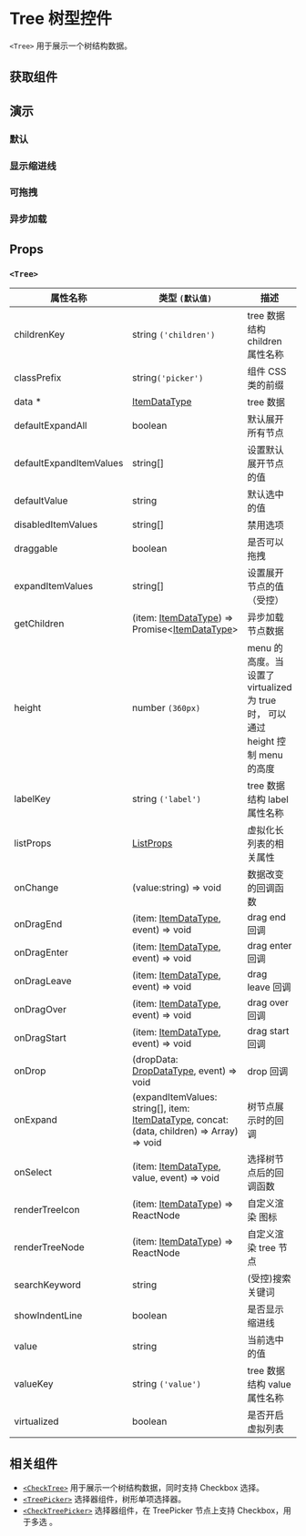 # Tree 树型控件

`<Tree>` 用于展示一个树结构数据。

## 获取组件

<!--{include:<import-guide>}-->

## 演示

### 默认

<!--{include:`basic.md`}-->

### 显示缩进线

<!--{include:`show-indent-line.md`}-->

### 可拖拽

<!--{include:`draggable.md`}-->

### 异步加载

<!--{include:`async.md`}-->

## Props

### `<Tree>`

| 属性名称                | 类型 `(默认值)`                                                                                    | 描述                                                                            |
| ----------------------- | -------------------------------------------------------------------------------------------------- | ------------------------------------------------------------------------------- |
| childrenKey             | string `('children')`                                                                              | tree 数据结构 children 属性名称                                                 |
| classPrefix             | string`('picker')`                                                                                 | 组件 CSS 类的前缀                                                               |
| data \*                 | [ItemDataType][item]                                                                               | tree 数据                                                                       |
| defaultExpandAll        | boolean                                                                                            | 默认展开所有节点                                                                |
| defaultExpandItemValues | string[]                                                                                           | 设置默认展开节点的值                                                            |
| defaultValue            | string                                                                                             | 默认选中的值                                                                    |
| disabledItemValues      | string[]                                                                                           | 禁用选项                                                                        |
| draggable               | boolean                                                                                            | 是否可以拖拽                                                                    |
| expandItemValues        | string[]                                                                                           | 设置展开节点的值（受控）                                                        |
| getChildren             | (item: [ItemDataType][item]) => Promise&lt;[ItemDataType][item]&gt;                                | 异步加载节点数据                                                                |
| height                  | number `(360px)`                                                                                   | menu 的高度。当设置了 virtualized 为 true 时， 可以通过 height 控制 menu 的高度 |
| labelKey                | string `('label')`                                                                                 | tree 数据结构 label 属性名称                                                    |
| listProps               | [ListProps][listprops]                                                                             | 虚拟化长列表的相关属性                                                          |
| onChange                | (value:string) => void                                                                             | 数据改变的回调函数                                                              |
| onDragEnd               | (item: [ItemDataType][item], event) => void                                                        | drag end 回调                                                                   |
| onDragEnter             | (item: [ItemDataType][item], event) => void                                                        | drag enter 回调                                                                 |
| onDragLeave             | (item: [ItemDataType][item], event) => void                                                        | drag leave 回调                                                                 |
| onDragOver              | (item: [ItemDataType][item], event) => void                                                        | drag over 回调                                                                  |
| onDragStart             | (item: [ItemDataType][item], event) => void                                                        | drag start 回调                                                                 |
| onDrop                  | (dropData: [DropDataType][drop], event) => void                                                    | drop 回调                                                                       |
| onExpand                | (expandItemValues: string[], item: [ItemDataType][item], concat:(data, children) => Array) => void | 树节点展示时的回调                                                              |
| onSelect                | (item: [ItemDataType][item], value, event) => void                                                 | 选择树节点后的回调函数                                                          |
| renderTreeIcon          | (item: [ItemDataType][item]) => ReactNode                                                          | 自定义渲染 图标                                                                 |
| renderTreeNode          | (item: [ItemDataType][item]) => ReactNode                                                          | 自定义渲染 tree 节点                                                            |
| searchKeyword           | string                                                                                             | (受控)搜索关键词                                                                |
| showIndentLine          | boolean                                                                                            | 是否显示缩进线                                                                  |
| value                   | string                                                                                             | 当前选中的值                                                                    |
| valueKey                | string `('value')`                                                                                 | tree 数据结构 value 属性名称                                                    |
| virtualized             | boolean                                                                                            | 是否开启虚拟列表                                                                |

<!--{include:(_common/types/item-data-type.md)}-->
<!--{include:(_common/types/list-props.md)}-->
<!--{include:(components/tree/fragments/drop-data-type.md)}-->

## 相关组件

- [`<CheckTree>`](/zh/components/check-tree) 用于展示一个树结构数据，同时支持 Checkbox 选择。
- [`<TreePicker>`](/zh/components/tree-picker) 选择器组件，树形单项选择器。
- [`<CheckTreePicker>`](/zh/components/check-tree-picker) 选择器组件，在 TreePicker 节点上支持 Checkbox，用于多选 。

[listprops]: #code-ts-list-props-code
[item]: #code-ts-item-data-type-code
[drop]: #code-ts-drop-data-type-code
